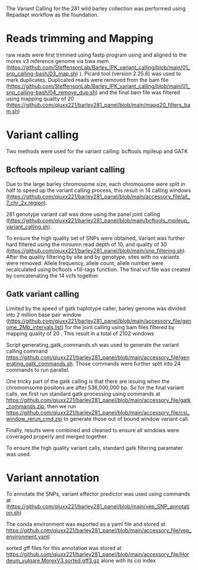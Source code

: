The Variant Calling for the 281 wild barley collection was performed using Repadapt workflow as the foundation. 

# Reads trimming and Mapping

raw reads were first trimmed using fastp program using and aligned to the morex v3 reference genome via bwa mem (https://github.com/SteffensonLab/Barley_IPK_variant_calling/blob/main/01_snp_calling-bash/03_map.sh) ). Picard tool (version 2.25.6) was used to mark duplicates. Duplicated reads were removed from the bam file (https://github.com/SteffensonLab/Barley_IPK_variant_calling/blob/main/01_snp_calling-bash/04_remove_dup.sh) and the final bam file was filtered using mapping quality of 20 (https://github.com/qiuxx221/barley281_panel/blob/main/mapq20_filters_bam.sh)

# Variant calling
Two methods were used for the variant calling: bcftools mpileup and GATK

## Bcftools mpileup variant calling

Due to the large barley chromosome size, each chromosome were split in half to speed up the variant calling process, this result in 14 calling windows (https://github.com/qiuxx221/barley281_panel/blob/main/accessory_file/all_7_chr_2x.region).

281 genotype variant call was done using the panel joint calling (https://github.com/qiuxx221/barley281_panel/blob/main/bcftools_mpileup_variant_calling.sh). 

To ensure the high quality set of SNPs were obtained, Variant was further hard filtered using the miniumn read depth of 10, and quality of 30 (https://github.com/qiuxx221/barley281_panel/blob/main/snp_filtering.sh). After the quality filtering by site and by genotype, sites with no variants were removed. Allele frequency, allele count, allele number were recalculated using bcftools +fill-tags function. The final vcf file was created by concatenating the 14 vcfs together.

## Gatk variant calling

Limited by the speed of gatk haplotype caller, barley genome was divided into 2 million base pair window (https://github.com/qiuxx221/barley281_panel/blob/main/accessory_file/genome_2Mb_intervals.list) for the joint calling using bam files filtered by mapping quality of 20 . This result in a total of 2102 windows

Script generating_gatk_commands.sh was used to generate the variant calling command https://github.com/qiuxx221/barley281_panel/blob/main/accessory_file/generating_gatk_commands.sh. Those commands were further split into 24 commands to run parallel. 

One tricky part of the gatk calling is that there are issuing when the chromomsome positons are after 536,000,000 bp. So for the final variant calls, we first run standard gatk processing using commands at https://github.com/qiuxx221/barley281_panel/blob/main/accessory_file/gatk_commands.zip, then we run https://github.com/qiuxx221/barley281_panel/blob/main/accessory_file/csi_window_rerun_cmd.zip to generate those out of bound window variant call. 

Finally, results were combined and cleaned to ensure all windows were coveraged properly and merged together. 

To ensure the high quality variant calls, standard gatk filtering paramater was used. 

# Variant annotation

To annotate the SNPs, variant effector predictor was used using commands at (https://github.com/qiuxx221/barley281_panel/blob/main/vep_SNP_annotation.sh)

The conda environment was exported as a yaml file and stored at https://github.com/qiuxx221/barley281_panel/blob/main/accessory_file/vep_environment.yaml

sorted gff files for this annotation was stored at https://github.com/qiuxx221/barley281_panel/blob/main/accessory_file/Hordeum_vulgare.MorexV3.sorted.gff3.gz alone with its csi index 





